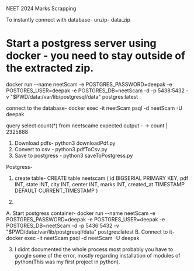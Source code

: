 NEET 2024 Marks Scrapping

To instantly connect with database-
unzip- data.zip 

# Start a postgress server using docker - you need to stay outside of the extracted zip.

docker run --name neetScam -e POSTGRES_PASSWORD=deepak -e POSTGRES_USER=deepak -e POSTGRES_DB=neetScam -d -p 5438:5432 -v "$PWD/data:/var/lib/postgresql/data" postgres:latest

connect to the database-
docker exec -it neetScam psql -d neetScam -U deepak

query
select count(*) from neetscame
expected output - 
-> count | 2325888

1. Download pdfs- python3 downloadPdf.py
2. Convert to csv - python3 pdfToCsv.py
3. Save to postgress - python3 saveToPostgress.py


Postgress-
1. create table-
CREATE table neetscam (
    id BIGSERIAL PRIMARY KEY,
    pdf INT,
    state INT,
    city INT,
    center INT,
    marks INT,
    created_at TIMESTAMP DEFAULT CURRENT_TIMESTAMP
)

2. 
A. Start postgress container-
docker run --name neetScam -e POSTGRES_PASSWORD=deepak -e POSTGRES_USER=deepak -e POSTGRES_DB=neetScam -d -p 5436:5432 -v "$PWD/data:/var/lib/postgresql/data" postgres:latest
B. Connect to it-
docker exec -it neetScam psql -d neetScam -U deepak

3. I didnt documented the whole process most probably you have to google some of the error, mostly regarding installation of modules of python(This was my first project in python).
